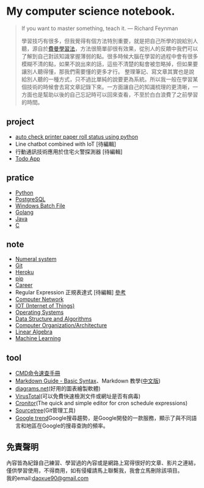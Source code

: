 # My computer science notebook.

> If you want to master something, teach it.
> —  Richard Feynman
>
> 學習技巧有很多，但我覺得有個方法特別重要，就是把自己所學的說給別人聽，源自於[費曼學習法](https://wiki.mbalib.com/zh-tw/%E8%B4%B9%E6%9B%BC%E5%AD%A6%E4%B9%A0%E6%B3%95)，方法很簡單卻很有效果，從別人的反饋中我們可以了解到自己對該知識掌握薄弱的點。很多時候大腦在學習的過程中會有很多模糊不清的點，如果不說出來的話，這些不清楚的點會被忽略掉，但如果要讓別人聽得懂，那我們需要懂的更多才行。
> 整理筆記、寫文章其實也是說給別人聽的一種方式，只不過比單純的說要更為系統。所以我一般在學習某個技術的時候會去寫文章記錄下來。一方面讓自己的知識梳理的更清晰，一方面也是幫助以後的自己忘記時可以回來查看，不至於白白浪費了之前學習的時間。
> 

## project
- [auto check printer paper roll status using python](https://github.com/daoxuewu/pyserial_printer_paperstatus)
- Line chatbot combined with IoT [待編輯]
- 行動通訊技術應用於住宅火警探測器 [待編輯]
- [Todo App](https://github.com/daoxuewu/todolist_app)

## pratice
- [Python](python/python.md)
- [PostgreSQL](PostgreSQL/PostgreSQL.md)
- [Windows Batch File](windows_batch_file/BAT.md)
- [Golang](Golang/Golang.md)
- [Java](Java/Java.md)
- [C](C/C.md)

## note
- [Numeral system](note/num_system.md)
- [Git](note/git_cheat_sheet.md)
- [Heroku](note/heroku_CLI.md)
- [pip](python/python_pip.md)
- [Career](note/career/career.md)
- Regular Expression 正規表達式  [待編輯] [參考](https://5xruby.tw/posts/15min-regular-expression)
- [Computer Network](note/Network.md)
- [IOT (Internet of Things)](note/IOT)
- [Operating Systems](note/OS.md)
- [Data Structure and Algorithms](note/DSA.md)
- [Computer Organization/Architecture](note/computer_architecture.md)
- [Linear Algebra](note/Linear_Algebra.md)
- [Machine Learning](note/machine_learning.md)

## tool
- [CMD命令速查手冊](http://www.cas.idv.tw/Documents/Micorsoft/CMDManual/CMD%E5%91%BD%E4%BB%A4%E9%80%9F%E6%9F%A5%E6%89%8B%E5%86%8A.asp) 
- [Markdown Guide - Basic Syntax](https://www.markdownguide.org/basic-syntax/)、Markdown 教學([中文版](https://gist.github.com/christech1117/6dc5221c177104990767d6490ad8c7ba))
- [diagrams.net](https://app.diagrams.net/?rel=outbound)(好用的圖表繪製軟體) 
- [VirusTotal](https://www.virustotal.com/gui/home/search)(可以免費快速檢測文件或網址是否有病毒)
- [Cronitor](https://crontab.guru/)(The quick and simple editor for cron schedule expressions)
- [Sourcetree](https://www.sourcetreeapp.com/)(Git管理工具)
- [Google trend](https://trends.google.com.tw/trends/?geo=TW)Google搜尋趨勢，是Google開發的一款服務，顯示了與不同語言和地區在Google的搜尋查詢的頻率。
## 免責聲明
內容皆為紀錄自己練習、學習過的內容或是網路上寫得很好的文章、影片之連結，僅供學習使用，不得商用，如有侵權請馬上聯繫我，我會立馬刪除該項目。  
我的email:daoxue90@gmail.com
